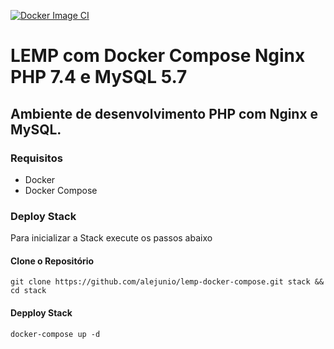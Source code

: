  [![Docker Image CI](https://github.com/alejunio/lemp-docker-compose/actions/workflows/docker-image.yml/badge.svg)](https://github.com/alejunio/lemp-docker-compose/actions/workflows/docker-image.yml)


# LEMP com Docker Compose Nginx PHP 7.4 e MySQL 5.7
## Ambiente de desenvolvimento PHP com Nginx e MySQL.

### Requisitos
* Docker
* Docker Compose



### Deploy Stack
Para inicializar a Stack execute os passos abaixo

#### Clone o Repositório
```shell
git clone https://github.com/alejunio/lemp-docker-compose.git stack && cd stack
```

#### Depploy Stack
```shell
docker-compose up -d
```

